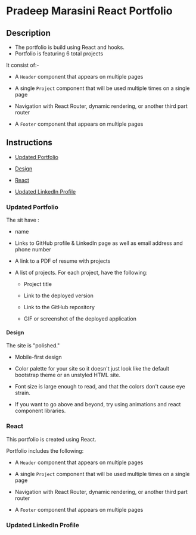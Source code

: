 # Pradeep Marasini React Portfolio



## Description

* The portfolio is build using React and hooks.
* Portfolio is featuring 6 total projects

It consist of:-

* A `Header` component that appears on multiple pages

* A single `Project` component that will be used multiple times on a single page 

* Navigation with React Router, dynamic rendering, or another third part router

* A `Footer` component that appears on multiple pages



## Instructions

* [Updated Portfolio](#updated-portfolio)

* [Design](#design)

* [React](#react)

* [Updated LinkedIn Profile](#updated-linkedin-profile)

### Updated Portfolio

The sit  have :

* name

* Links to  GitHub profile & LinkedIn page as well as  email address and phone number

* A link to a PDF of resume with projects

* A list of projects. For each project,  have the following:

  * Project title

  * Link to the deployed version

  * Link to the GitHub repository

  * GIF or screenshot of the deployed application


#### Design

The site is "polished."

* Mobile-first design

* Color palette for your site so it doesn't just look like
the default bootstrap theme or an unstyled HTML site. 

* Font size is large enough to read, and that the colors don't cause eye strain.

* If you want to go above and beyond, try using animations and react component libraries. 

### React

This portfolio is created using React.

Portfolio includes the following:

* A `Header` component that appears on multiple pages

* A single `Project` component that will be used multiple times on a single page 

* Navigation with React Router, dynamic rendering, or another third part router

* A `Footer` component that appears on multiple pages


### Updated LinkedIn Profile 



